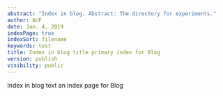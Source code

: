 ```yaml
---
abstract: "Index in blog. Abstract: The directory for experiments."
author: AUF
date: Jan. 4, 2019
indexPage: true
indexSort: filename
keywords: test
title: Index in blog title primary index for Blog
version: publish
visibility: public
---
```

Index in blog text an index page for Blog